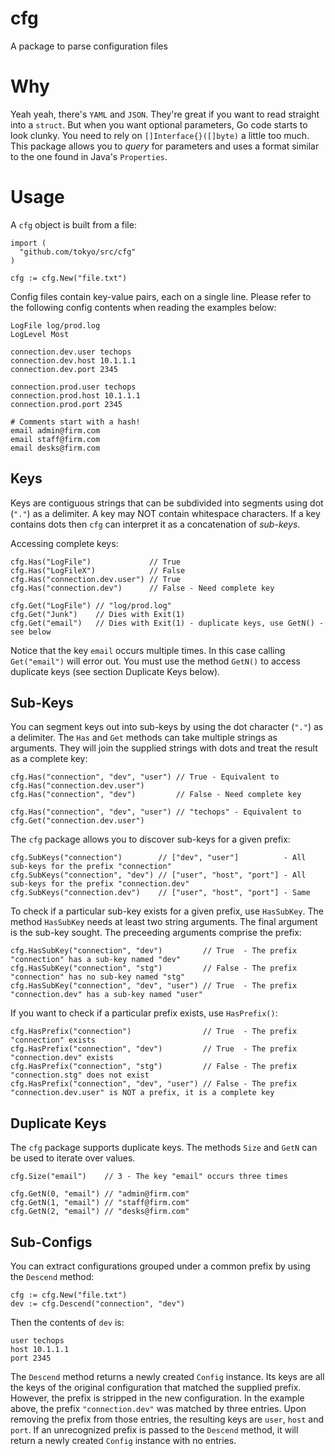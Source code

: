 # cfg
A package to parse configuration files

Why
===

Yeah yeah, there's `YAML` and `JSON`. They're great if you want to read straight into a `struct`. But when you want optional parameters, Go code starts to look clunky. You need to rely on `[]Interface{}([]byte)` a little too much. This package allows you to _query_ for parameters and uses a format similar to the one found in Java's `Properties`.

Usage
=====

A `cfg` object is built from a file:
```
import (
  "github.com/tokyo/src/cfg"
)

cfg := cfg.New("file.txt")
```

Config files contain key-value pairs, each on a single line. Please refer to the following config contents when reading the examples below: 

```
LogFile log/prod.log
LogLevel Most

connection.dev.user techops
connection.dev.host 10.1.1.1
connection.dev.port 2345

connection.prod.user techops
connection.prod.host 10.1.1.1
connection.prod.port 2345

# Comments start with a hash!
email admin@firm.com
email staff@firm.com
email desks@firm.com
```


Keys
----

Keys are contiguous strings that can be subdivided into segments using dot (`"."`) as a delimiter. A key may NOT contain whitespace characters. If a key contains dots then `cfg` can interpret it as a concatenation of _sub-keys_.

Accessing complete keys:

```
cfg.Has("LogFile")             // True
cfg.Has("LogFileX")            // False
cfg.Has("connection.dev.user") // True
cfg.Has("connection.dev")      // False - Need complete key

cfg.Get("LogFile") // "log/prod.log"
cfg.Get("Junk")    // Dies with Exit(1)
cfg.Get("email")   // Dies with Exit(1) - duplicate keys, use GetN() - see below
```

Notice that the key `email` occurs multiple times. In this case calling `Get("email")` will error out. You must use the method `GetN()` to access duplicate keys (see section Duplicate Keys below).

Sub-Keys
--------

You can segment keys out into sub-keys by using the dot character (`"."`) as a delimiter. The `Has` and `Get` methods can take multiple strings as arguments. They will join the supplied strings with dots and treat the result as a complete key:

```
cfg.Has("connection", "dev", "user") // True - Equivalent to cfg.Has("connection.dev.user")
cfg.Has("connection", "dev")         // False - Need complete key

cfg.Has("connection", "dev", "user") // "techops" - Equivalent to cfg.Get("connection.dev.user")
```

The `cfg` package allows you to discover sub-keys for a given prefix:

```
cfg.SubKeys("connection")        // ["dev", "user"]          - All sub-keys for the prefix "connection"
cfg.SubKeys("connection", "dev") // ["user", "host", "port"] - All sub-keys for the prefix "connection.dev"
cfg.SubKeys("connection.dev")    // ["user", "host", "port"] - Same
```

To check if a particular sub-key exists for a given prefix, use `HasSubKey`. The method `HasSubKey` needs at least two string arguments. The final argument is the sub-key sought. The preceeding arguments comprise the prefix:

```
cfg.HasSubKey("connection", "dev")         // True  - The prefix "connection" has a sub-key named "dev"
cfg.HasSubKey("connection", "stg")         // False - The prefix "connection" has no sub-key named "stg"
cfg.HasSubKey("connection", "dev", "user") // True  - The prefix "connection.dev" has a sub-key named "user"
```

If you want to check if a particular prefix exists, use `HasPrefix()`:

```
cfg.HasPrefix("connection")                // True  - The prefix "connection" exists
cfg.HasPrefix("connection", "dev")         // True  - The prefix "connection.dev" exists
cfg.HasPrefix("connection", "stg")         // False - The prefix "connection.stg" does not exist
cfg.HasPrefix("connection", "dev", "user") // False - The prefix "connection.dev.user" is NOT a prefix, it is a complete key
```

Duplicate Keys
--------------
The `cfg` package supports duplicate keys. The methods `Size` and `GetN` can be used to iterate over values.

```
cfg.Size("email")    // 3 - The key "email" occurs three times

cfg.GetN(0, "email") // "admin@firm.com"
cfg.GetN(1, "email") // "staff@firm.com"
cfg.GetN(2, "email") // "desks@firm.com"
```

Sub-Configs
-----------
You can extract configurations grouped under a common prefix by using the `Descend` method:

```
cfg := cfg.New("file.txt")
dev := cfg.Descend("connection", "dev")
```

Then the contents of `dev` is:

```
user techops
host 10.1.1.1
port 2345
```

The `Descend` method returns a newly created `Config` instance. Its keys are all the keys of the original configuration that matched the supplied prefix. However, the prefix is stripped in the new configuration.
In the example above, the prefix `"connection.dev"` was matched by three entries. Upon removing the prefix from those entries, the resulting keys are `user`, `host` and `port`. If an unrecognized prefix is passed
to the `Descend` method, it will return a newly created `Config` instance with no entries. 
